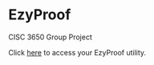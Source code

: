# EzyProof
CISC 3650 Group Project

Click [here](https://reni-yeno-h.github.io/EzyProof/) to access your EzyProof utility.
